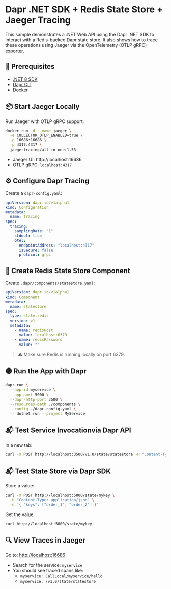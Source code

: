 # Dapr .NET SDK + Redis State Store + Jaeger Tracing

This sample demonstrates a .NET Web API using the Dapr .NET SDK to interact with a Redis-backed Dapr state store. It also shows how to trace these operations using Jaeger via the OpenTelemetry (OTLP gRPC) exporter.

## 🚀 Prerequisites

- [.NET 8 SDK](https://dotnet.microsoft.com/download)
- [Dapr CLI](https://docs.dapr.io/getting-started/install-dapr/)
- [Docker](https://www.docker.com/)

## 📦 Start Jaeger Locally

Run Jaeger with OTLP gRPC support:

```bash
docker run -d --name jaeger \
  -e COLLECTOR_OTLP_ENABLED=true \
  -p 16686:16686 \
  -p 4317:4317 \
  jaegertracing/all-in-one:1.53
```

- Jaeger UI: http://localhost:16686
- OTLP gRPC: `localhost:4317`

## ⚙️ Configure Dapr Tracing

Create a `dapr-config.yaml`:

```yaml
apiVersion: dapr.io/v1alpha1
kind: Configuration
metadata:
  name: tracing
spec:
  tracing:
    samplingRate: "1"
    stdout: true
    otel:
      endpointAddress: "localhost:4317"
      isSecure: false
      protocol: grpc
```

## 🧩 Create Redis State Store Component

Create `.dapr/components/statestore.yaml`:

```yaml
apiVersion: dapr.io/v1alpha1
kind: Component
metadata:
  name: statestore
spec:
  type: state.redis
  version: v1
  metadata:
    - name: redisHost
      value: localhost:6379
    - name: redisPassword
      value: ""
```

> ⚠️ Make sure Redis is running locally on port 6379.

## 🟣 Run the App with Dapr

```bash
dapr run \
  --app-id myservice \
  --app-port 5000 \
  --dapr-http-port 3500 \
  --resources-path ./components \
  --config ./dapr-config.yaml \
  -- dotnet run --project MyService
```

## 📬 Test Service Invocationvia Dapr API

In a new tab:

```bash
curl -X POST http://localhost:3500/v1.0/state/statestore -H "Content-Type: application/json" -d '[{"key":"foo","value":"bar"}]'
```

## 📬 Test State Store via Dapr SDK

Store a value:

```bash
curl -X POST http://localhost:5000/state/mykey \
  -H "Content-Type: application/json" \
  -d '{ "keys": ["order_1", "order_2"] }'
```

Get the value:

```bash
curl http://localhost:5000/state/mykey
```

## 🔍 View Traces in Jaeger

Go to: [http://localhost:16686](http://localhost:16686)

- Search for the service: `myservice`
- You should see traced spans like:
  - `myservice: CallLocal/myservice/hello`
  - `myservice: /v1.0/state/statestore`
